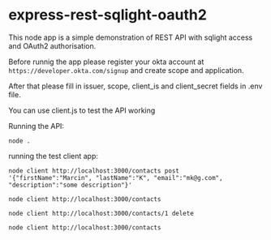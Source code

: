 # express-rest-sqlight-oauth2

This node app is a simple demonstration of REST API with sqlight access and OAuth2 authorisation.

Before runnig the app please register your okta account at `https://developer.okta.com/signup` and create scope and application.

After that please fill in issuer, scope, client_is and client_secret fields in .env file.

You can use client.js to test the API working

Running the API:
```
node .
```   

running the test client app:

`node client http://localhost:3000/contacts post '{"firstName":"Marcin", "lastName":"K", "email":"mk@g.com", "description":"some description"}'`

`node client http://localhost:3000/contacts`

`node client http://localhost:3000/contacts/1 delete`

`node client http://localhost:3000/contacts`